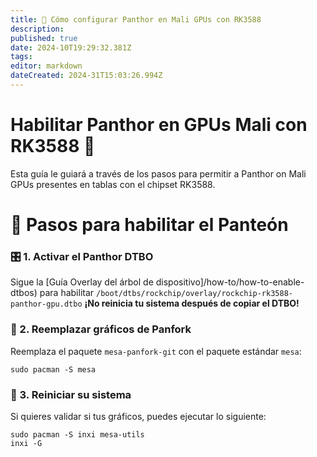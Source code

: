```yaml
---
title: 🐾 Cómo configurar Panthor en Mali GPUs con RK3588
description:
published: true
date: 2024-10T19:29:32.381Z
tags:
editor: markdown
dateCreated: 2024-31T15:03:26.994Z
---
```


# Habilitar Panthor en GPUs Mali con RK3588 🚀

Esta guía le guiará a través de los pasos para permitir a Panthor on Mali GPUs presentes en tablas con el chipset RK3588.

# 🔧 Pasos para habilitar el Panteón

### 🎛️ 1. Activar el Panthor DTBO

Sigue la [Guía Overlay del árbol de dispositivo]/how-to/how-to-enable-dtbos) para habilitar
`/boot/dtbs/rockchip/overlay/rockchip-rk3588-panthor-gpu.dtbo`
**¡No reinicia tu sistema después de copiar el DTBO!**

### 🔄 2. Reemplazar gráficos de Panfork

Reemplaza el paquete `mesa-panfork-git` con el paquete estándar `mesa`:

```
sudo pacman -S mesa
```

### 🔁 3. Reiniciar su sistema

Si quieres validar si tus gráficos, puedes ejecutar lo siguiente:

```
sudo pacman -S inxi mesa-utils
inxi -G
```